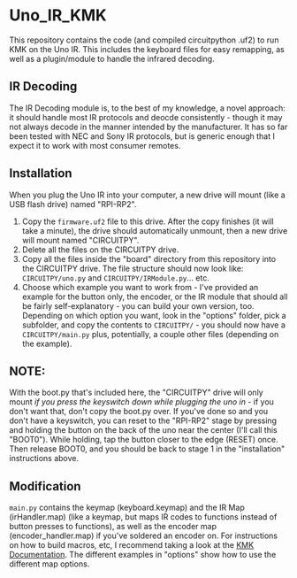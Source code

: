 # Uno_IR_KMK
This repository contains the code (and compiled circuitpython .uf2) to run KMK on the Uno IR.  This includes the keyboard files for easy remapping, as well as a plugin/module to handle the infrared decoding.

## IR Decoding
The IR Decoding module is, to the best of my knowledge, a novel approach: it should handle most IR protocols and deocde consistently - though it may not always decode in the manner intended by the manufacturer.  It has so far been tested with NEC and Sony IR protocols, but is generic enough that I expect it to work with most consumer remotes.

## Installation
When you plug the Uno IR into your computer, a new drive will mount (like a USB flash drive) named "RPI-RP2".
1. Copy the ```firmware.uf2``` file to this drive.  After the copy finishes (it will take a minute), the drive should automatically unmount, then a new drive will mount named "CIRCUITPY".
2. Delete all the files on the CIRCUITPY drive.
3. Copy all the files inside the "board" directory from this repository into the CIRCUITPY drive.  The file structure should now look like: ```CIRCUITPY/uno.py``` and ```CIRCUITPY/IRModule.py```... etc.
4. Choose which example you want to work from - I've provided an example for the button only, the encoder, or the IR module that should all be fairly self-explanatory - you can build your own version, too.  Depending on which option you want, look in the "options" folder, pick a subfolder, and copy the contents to ```CIRCUITPY/``` - you should now have a ```CIRCUITPY/main.py``` plus, potentially, a couple other files (depending on the example).

## NOTE:
With the boot.py that's included here, the "CIRCUITPY" drive will only mount *if you press the keyswitch down while plugging the uno in* - if you don't want that, don't copy the boot.py over.  If you've done so and you don't have a keyswitch, you can reset to the "RPI-RP2" stage by pressing and holding the button on the back of the uno near the center (I'll call this "BOOT0").  While holding, tap the button closer to the edge (RESET) once.  Then release BOOT0, and you should be back to stage 1 in the "installation" instructions above.

## Modification
```main.py``` contains the keymap (keyboard.keymap) and the IR Map (irHandler.map) (like a keymap, but maps IR codes to functions instead of button presses to functions), as well as the encoder map (encoder_handler.map) if you've soldered an encoder on.  For instructions on how to build macros, etc, I recommend taking a look at the [KMK Documentation](http://kmkfw.io).  The different examples in "options" show how to use the different map options.